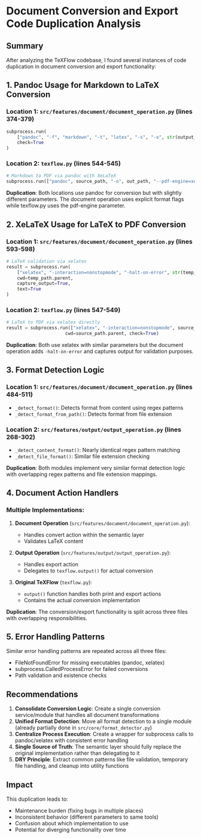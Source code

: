 # Document Conversion and Export Code Duplication Analysis

## Summary

After analyzing the TeXFlow codebase, I found several instances of code duplication in document conversion and export functionality:

## 1. **Pandoc Usage for Markdown to LaTeX Conversion**

### Location 1: `src/features/document/document_operation.py` (lines 374-379)
```python
subprocess.run(
    ["pandoc", "-f", "markdown", "-t", "latex", "-s", "-o", str(output_file), str(source_path)], 
    check=True
)
```

### Location 2: `texflow.py` (lines 544-545)
```python
# Markdown to PDF via pandoc with XeLaTeX
subprocess.run(["pandoc", source_path, "-o", out_path, "--pdf-engine=xelatex"], check=True)
```

**Duplication**: Both locations use pandoc for conversion but with slightly different parameters. The document operation uses explicit format flags while texflow.py uses the pdf-engine parameter.

## 2. **XeLaTeX Usage for LaTeX to PDF Conversion**

### Location 1: `src/features/document/document_operation.py` (lines 593-598)
```python
# LaTeX validation via xelatex
result = subprocess.run(
    ["xelatex", "-interaction=nonstopmode", "-halt-on-error", str(temp_path)],
    cwd=temp_path.parent,
    capture_output=True,
    text=True
)
```

### Location 2: `texflow.py` (lines 547-549)
```python
# LaTeX to PDF via xelatex directly
result = subprocess.run(["xelatex", "-interaction=nonstopmode", source_path.name], 
                      cwd=source_path.parent, check=True)
```

**Duplication**: Both use xelatex with similar parameters but the document operation adds `-halt-on-error` and captures output for validation purposes.

## 3. **Format Detection Logic**

### Location 1: `src/features/document/document_operation.py` (lines 484-511)
- `_detect_format()`: Detects format from content using regex patterns
- `_detect_format_from_path()`: Detects format from file extension

### Location 2: `src/features/output/output_operation.py` (lines 268-302)
- `_detect_content_format()`: Nearly identical regex pattern matching
- `_detect_file_format()`: Similar file extension checking

**Duplication**: Both modules implement very similar format detection logic with overlapping regex patterns and file extension mappings.

## 4. **Document Action Handlers**

### Multiple Implementations:
1. **Document Operation** (`src/features/document/document_operation.py`): 
   - Handles convert action within the semantic layer
   - Validates LaTeX content
   
2. **Output Operation** (`src/features/output/output_operation.py`):
   - Handles export action 
   - Delegates to `texflow.output()` for actual conversion

3. **Original TeXFlow** (`texflow.py`):
   - `output()` function handles both print and export actions
   - Contains the actual conversion implementation

**Duplication**: The conversion/export functionality is split across three files with overlapping responsibilities.

## 5. **Error Handling Patterns**

Similar error handling patterns are repeated across all three files:
- FileNotFoundError for missing executables (pandoc, xelatex)
- subprocess.CalledProcessError for failed conversions
- Path validation and existence checks

## Recommendations

1. **Consolidate Conversion Logic**: Create a single conversion service/module that handles all document transformations
2. **Unified Format Detection**: Move all format detection to a single module (already partially done in `src/core/format_detector.py`)
3. **Centralize Process Execution**: Create a wrapper for subprocess calls to pandoc/xelatex with consistent error handling
4. **Single Source of Truth**: The semantic layer should fully replace the original implementation rather than delegating to it
5. **DRY Principle**: Extract common patterns like file validation, temporary file handling, and cleanup into utility functions

## Impact

This duplication leads to:
- Maintenance burden (fixing bugs in multiple places)
- Inconsistent behavior (different parameters to same tools)
- Confusion about which implementation to use
- Potential for diverging functionality over time